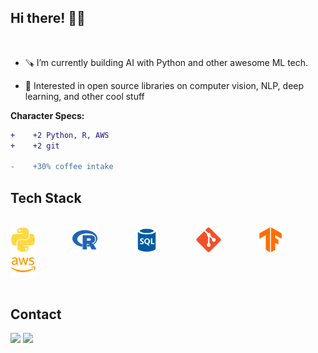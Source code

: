 ## Hi there! 🙌🏻
</br>

- 🪚 I’m currently building AI with Python and other awesome ML tech.

- 🎎 Interested in open source libraries on computer vision, NLP, deep learning, and other cool stuff

**Character Specs:**
```diff
+    +2 Python, R, AWS
+    +2 git

-    +30% coffee intake
```

 ## Tech Stack
<div style="display: inline_block"><br>
  <img height="40" align="center" alt="Klaus-Python" height="30" width="40" src="https://raw.githubusercontent.com/devicons/devicon/master/icons/python/python-plain.svg">
 &nbsp;&nbsp;&nbsp;&nbsp;&nbsp;&nbsp;&nbsp;&nbsp;&nbsp;&nbsp;&nbsp;&nbsp;&nbsp;
  <img height="40" align="center" alt="Klaus-R" height="30" width="40" src="https://raw.githubusercontent.com/devicons/devicon/master/icons/r/r-plain.svg">
 &nbsp;&nbsp;&nbsp;&nbsp;&nbsp;&nbsp;&nbsp;&nbsp;&nbsp;&nbsp;&nbsp;&nbsp;&nbsp;
  <img height="40" align="center" alt="Klaus-SQL" height="30" width="40" src="https://raw.githubusercontent.com/devicons/devicon/master/icons/azuresqldatabase/azuresqldatabase-plain.svg">
 &nbsp;&nbsp;&nbsp;&nbsp;&nbsp;&nbsp;&nbsp;&nbsp;&nbsp;&nbsp;&nbsp;&nbsp;&nbsp;
  <img height="40" align="center" alt="Klaus-Git" height="30" width="40" src="https://raw.githubusercontent.com/devicons/devicon/master/icons/git/git-original.svg">
 &nbsp;&nbsp;&nbsp;&nbsp;&nbsp;&nbsp;&nbsp;&nbsp;&nbsp;&nbsp;&nbsp;&nbsp;&nbsp;
  <img height="40" align="center" alt="Klaus-Tensorflow" height="30" width="40" src="https://raw.githubusercontent.com/devicons/devicon/master/icons/tensorflow/tensorflow-original.svg">
 &nbsp;&nbsp;&nbsp;&nbsp;&nbsp;&nbsp;&nbsp;&nbsp;&nbsp;&nbsp;&nbsp;&nbsp;&nbsp;
  <img height="40" align="center" alt="Klaus-AWS" height="30" width="40" src="https://raw.githubusercontent.com/devicons/devicon/master/icons/amazonwebservices/amazonwebservices-plain-wordmark.svg">
</div>
  
</br>

## Contact 
<div>
  <a href="https://cz.linkedin.com/in/klaus-hajdaraj-a85933198" target="_blank"><img src="https://img.shields.io/badge/-LinkedIn-%230077B5?style=for-the-badge&logo=linkedin&logoColor=white" target="_blank"></a> 
  <a href = "mailto: klaus.hajdaraj1@gmail.com"><img src="https://img.shields.io/badge/-Gmail-%23333?style=for-the-badge&logo=gmail&logoColor=white" target="_blank"></a>
 </br>
</br>


<!-- Stats -->
<!-- <div align="center"> -->
<!--   <img src="https://github-readme-stats.vercel.app/api?username=klaushajdaraj&theme=aura&hide_border=true&include_all_commits=true&count_private=true" width="55%" /> </br> -->
<!--   <img src="https://github-readme-streak-stats.herokuapp.com/?user=klaushajdaraj&theme=aura&hide_border=true" width="50%" /> -->
<!--   <img src="https://github-readme-stats.vercel.app/api/top-langs/?username=klaushajdaraj&theme=aura&hide_border=true&include_all_commits=true&count_private=true&layout=compact" width="36%" /> </br> -->
<!-- </div> -->


<!-- Tech Stack -->
<!-- <div align="center">
  
## 💻 Tech Stack ⚡
![C](https://img.shields.io/badge/c-%2300599C.svg?style=for-the-badge&logo=c&logoColor=white) ![C++](https://img.shields.io/badge/c++-%2300599C.svg?style=for-the-badge&logo=c%2B%2B&logoColor=white) ![CSS3](https://img.shields.io/badge/css3-%231572B6.svg?style=for-the-badge&logo=css3&logoColor=white) ![HTML5](https://img.shields.io/badge/html5-%23E34F26.svg?style=for-the-badge&logo=html5&logoColor=white) ![Java](https://img.shields.io/badge/java-%23ED8B00.svg?style=for-the-badge&logo=openjdk&logoColor=white) ![JavaScript](https://img.shields.io/badge/javascript-%23323330.svg?style=for-the-badge&logo=javascript&logoColor=%23F7DF1E) ![Python](https://img.shields.io/badge/python-3670A0?style=for-the-badge&logo=python&logoColor=ffdd54) ![Shell Script](https://img.shields.io/badge/shell_script-%23121011.svg?style=for-the-badge&logo=gnu-bash&logoColor=white) ![Windows Terminal](https://img.shields.io/badge/Windows%20Terminal-%234D4D4D.svg?style=for-the-badge&logo=windows-terminal&logoColor=white) ![Cloudflare](https://img.shields.io/badge/Cloudflare-F38020?style=for-the-badge&logo=Cloudflare&logoColor=white) ![Vercel](https://img.shields.io/badge/vercel-%23000000.svg?style=for-the-badge&logo=vercel&logoColor=white) ![Express.js](https://img.shields.io/badge/express.js-%23404d59.svg?style=for-the-badge&logo=express&logoColor=%2361DAFB) ![NodeJS](https://img.shields.io/badge/node.js-6DA55F?style=for-the-badge&logo=node.js&logoColor=white) ![NPM](https://img.shields.io/badge/NPM-%23CB3837.svg?style=for-the-badge&logo=npm&logoColor=white) ![React](https://img.shields.io/badge/react-%2320232a.svg?style=for-the-badge&logo=react&logoColor=%2361DAFB) ![MongoDB](https://img.shields.io/badge/MongoDB-%234ea94b.svg?style=for-the-badge&logo=mongodb&logoColor=white) ![MySQL](https://img.shields.io/badge/mysql-4479A1.svg?style=for-the-badge&logo=mysql&logoColor=white) ![Adobe After Effects](https://img.shields.io/badge/Adobe%20After%20Effects-9999FF.svg?style=for-the-badge&logo=Adobe%20After%20Effects&logoColor=white) ![Adobe Photoshop](https://img.shields.io/badge/adobe%20photoshop-%2331A8FF.svg?style=for-the-badge&logo=adobe%20photoshop&logoColor=white) ![Adobe Premiere Pro](https://img.shields.io/badge/Adobe%20Premiere%20Pro-9999FF.svg?style=for-the-badge&logo=Adobe%20Premiere%20Pro&logoColor=white) ![Adobe Illustrator](https://img.shields.io/badge/adobe%20illustrator-%23FF9A00.svg?style=for-the-badge&logo=adobe%20illustrator&logoColor=white) ![Blender](https://img.shields.io/badge/blender-%23F5792A.svg?style=for-the-badge&logo=blender&logoColor=white) ![Figma](https://img.shields.io/badge/figma-%23F24E1E.svg?style=for-the-badge&logo=figma&logoColor=white) ![Matplotlib](https://img.shields.io/badge/Matplotlib-%23ffffff.svg?style=for-the-badge&logo=Matplotlib&logoColor=black) ![NumPy](https://img.shields.io/badge/numpy-%23013243.svg?style=for-the-badge&logo=numpy&logoColor=white) ![Pandas](https://img.shields.io/badge/pandas-%23150458.svg?style=for-the-badge&logo=pandas&logoColor=white) ![scikit-learn](https://img.shields.io/badge/scikit--learn-%23F7931E.svg?style=for-the-badge&logo=scikit-learn&logoColor=white) ![Scipy](https://img.shields.io/badge/SciPy-%230C55A5.svg?style=for-the-badge&logo=scipy&logoColor=%white) ![GitHub](https://img.shields.io/badge/github-%23121011.svg?style=for-the-badge&logo=github&logoColor=white) ![Git](https://img.shields.io/badge/git-%23F05033.svg?style=for-the-badge&logo=git&logoColor=white) ![Arduino](https://img.shields.io/badge/-Arduino-00979D?style=for-the-badge&logo=Arduino&logoColor=white) ![Notion](https://img.shields.io/badge/Notion-%23000000.svg?style=for-the-badge&logo=notion&logoColor=white) ![Postman](https://img.shields.io/badge/Postman-FF6C37?style=for-the-badge&logo=postman&logoColor=white) ![Raspberry Pi](https://img.shields.io/badge/-RaspberryPi-C51A4A?style=for-the-badge&logo=Raspberry-Pi)

</div>


<!-- Socials -->
<!-- <div align="center">
  
## 🌐 Connect with Me 🍬
[![Behance](https://img.shields.io/badge/Behance-1769ff?logo=behance&logoColor=white)](https://behance.net/klaushajdaraj) [![Discord](https://img.shields.io/badge/Discord-%237289DA.svg?logo=discord&logoColor=white)](https://discord.gg/6ME9TDt) [![Facebook](https://img.shields.io/badge/Facebook-%231877F2.svg?logo=Facebook&logoColor=white)](https://facebook.com/klaushajdaraj) [![Instagram](https://img.shields.io/badge/Instagram-%23E4405F.svg?logo=Instagram&logoColor=white)](https://instagram.com/klaushajdaraj) [![LinkedIn](https://img.shields.io/badge/LinkedIn-%230077B5.svg?logo=linkedin&logoColor=white)](https://linkedin.com/in/nitishsinghslg) [![Twitch](https://img.shields.io/badge/Twitch-%239146FF.svg?logo=Twitch&logoColor=white)](https://twitch.tv/klaushajdaraj) [![X](https://img.shields.io/badge/X-black.svg?logo=X&logoColor=white)](https://x.com/klaushajdaraj) [![YouTube](https://img.shields.io/badge/YouTube-%23FF0000.svg?logo=YouTube&logoColor=white)](https://youtube.com/@klaushajdaraj) 

</div>



<!-- Snake -->
<!-- <div align="center">
    
  ![snake gif](https://github.com/klaushajdaraj/klaushajdaraj/blob/output/github-snake-dark.svg)
</div>
-->


<!-- Counter -->
<!--<div align="center">
  
  [![](https://visitcount.itsvg.in/api?id=klaushajdaraj&icon=10&color=6)](https://visitcount.itsvg.in)
</div>
-->
